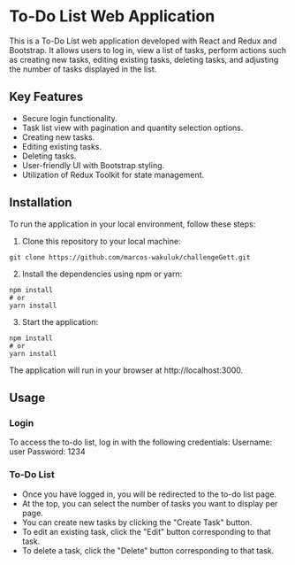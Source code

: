 # To-Do List Web Application

This is a To-Do List web application developed with React and Redux and Bootstrap. It allows users to log in, view a list of tasks, perform actions such as creating new tasks, editing existing tasks, deleting tasks, and adjusting the number of tasks displayed in the list.

## Key Features

- Secure login functionality.
- Task list view with pagination and quantity selection options.
- Creating new tasks.
- Editing existing tasks.
- Deleting tasks.
- User-friendly UI with Bootstrap styling.
- Utilization of Redux Toolkit for state management.

## Installation

To run the application in your local environment, follow these steps:

1. Clone this repository to your local machine:

  ```shell
  git clone https://github.com/marcos-wakuluk/challengeGett.git
  ```

2. Install the dependencies using npm or yarn:

  ```shell
  npm install
  # or
  yarn install
  ```
3. Start the application:

  ```shell
  npm install
  # or
  yarn install
  ```
The application will run in your browser at http://localhost:3000.

## Usage

### Login
  To access the to-do list, log in with the following credentials:
  Username: user
  Password: 1234

### To-Do List
- Once you have logged in, you will be redirected to the to-do list page.
- At the top, you can select the number of tasks you want to display per page.
- You can create new tasks by clicking the "Create Task" button.
- To edit an existing task, click the "Edit" button corresponding to that task.
- To delete a task, click the "Delete" button corresponding to that task.